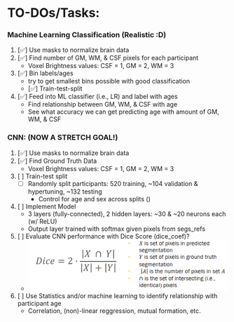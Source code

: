 # TO-DOs/Tasks:

### Machine Learning Classification (Realistic :D)
1. [✅] Use masks to normalize brain data
2. [✅] Find number of GM, WM, & CSF pixels for each participant
    - Voxel Brightness values: CSF = 1, GM = 2, WM = 3
3. [✅] Bin labels/ages 
    - try to get smallest bins possible with good classification
    - [✅] Train-test-split
4. [✅] Feed into ML classifier (i.e., LR) and label with ages
    - Find relationship between GM, WM, & CSF with age
    - See what accuracy we can get predicting age with amount of GM, WM, & CSF



### CNN: (NOW A STRETCH GOAL!)
1. [✅] Use masks to normalize brain data
2. [✅] Find Ground Truth Data
     - Voxel Brightness values: CSF = 1, GM = 2, WM = 3
3. [ ] Train-test split
    - [ ] Randomly split participants: 520 training, ~104 validation & hypertuning, ~132 testing
        - Control for age and sex across splits ()
4. [ ] Implement Model
    - 3 layers (fully-connected), 2 hidden layers: ~30 & ~20 neurons each (w/ ReLU)
    - Output layer trained with softmax given pixels from segs_refs
5. [ ] Evaluate CNN performance with Dice Score (dice_coef)?
    - ![alt text](dice_formula.png)
6. [ ] Use Statistics and/or machine learning to identify relationship with participant age
    - Correlation, (non)-linear reggression, mutual formation, etc.